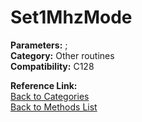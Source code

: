 # Set1MhzMode

**Parameters:** ;  
**Category:** Other routines  
**Compatibility:** C128  

**Reference Link:**  
[Back to Categories](../categories/other_routines.md)  
[Back to Methods List](../../SUMMARY.md)
